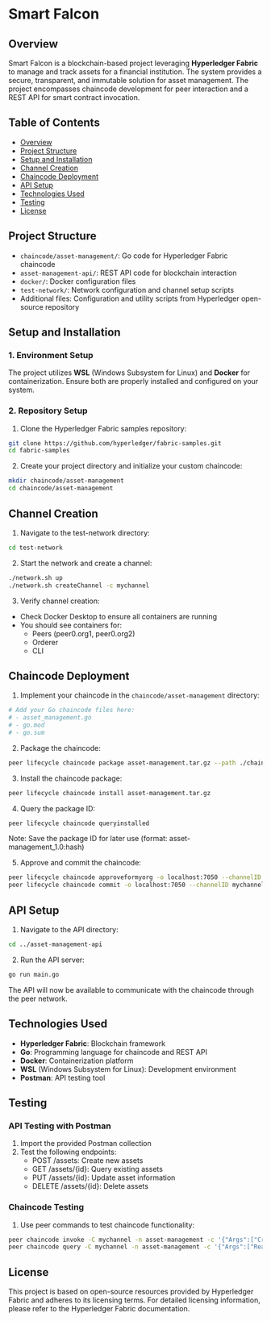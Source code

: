# Smart Falcon
## Overview
Smart Falcon is a blockchain-based project leveraging **Hyperledger Fabric** to manage and track assets for a financial institution. The system provides a secure, transparent, and immutable solution for asset management. The project encompasses chaincode development for peer interaction and a REST API for smart contract invocation.

## Table of Contents
- [Overview](#overview)
- [Project Structure](#project-structure)
- [Setup and Installation](#setup-and-installation)
- [Channel Creation](#channel-creation)
- [Chaincode Deployment](#chaincode-deployment)
- [API Setup](#api-setup)
- [Technologies Used](#technologies-used)
- [Testing](#testing)
- [License](#license)

## Project Structure
- `chaincode/asset-management/`: Go code for Hyperledger Fabric chaincode
- `asset-management-api/`: REST API code for blockchain interaction
- `docker/`: Docker configuration files
- `test-network/`: Network configuration and channel setup scripts
- Additional files: Configuration and utility scripts from Hyperledger open-source repository

## Setup and Installation
### 1. Environment Setup
The project utilizes **WSL** (Windows Subsystem for Linux) and **Docker** for containerization. Ensure both are properly installed and configured on your system.

### 2. Repository Setup
1. Clone the Hyperledger Fabric samples repository:
```bash
git clone https://github.com/hyperledger/fabric-samples.git
cd fabric-samples
```

2. Create your project directory and initialize your custom chaincode:
```bash
mkdir chaincode/asset-management
cd chaincode/asset-management
```

## Channel Creation
1. Navigate to the test-network directory:
```bash
cd test-network
```

2. Start the network and create a channel:
```bash
./network.sh up
./network.sh createChannel -c mychannel
```

3. Verify channel creation:
- Check Docker Desktop to ensure all containers are running
- You should see containers for:
  - Peers (peer0.org1, peer0.org2)
  - Orderer
  - CLI

## Chaincode Deployment
1. Implement your chaincode in the `chaincode/asset-management` directory:
```bash
# Add your Go chaincode files here:
# - asset_management.go
# - go.mod
# - go.sum
```

2. Package the chaincode:
```bash
peer lifecycle chaincode package asset-management.tar.gz --path ./chaincode/asset-management --lang golang --label asset-management_1.0
```

3. Install the chaincode package:
```bash
peer lifecycle chaincode install asset-management.tar.gz
```

4. Query the package ID:
```bash
peer lifecycle chaincode queryinstalled
```
Note: Save the package ID for later use (format: asset-management_1.0:hash)

5. Approve and commit the chaincode:
```bash
peer lifecycle chaincode approveformyorg -o localhost:7050 --channelID mychannel --name asset-management --version 1.0 --package-id PACKAGE_ID --sequence 1
peer lifecycle chaincode commit -o localhost:7050 --channelID mychannel --name asset-management --version 1.0 --sequence 1
```

## API Setup
1. Navigate to the API directory:
```bash
cd ../asset-management-api
```

2. Run the API server:
```bash
go run main.go
```

The API will now be available to communicate with the chaincode through the peer network.

## Technologies Used
- **Hyperledger Fabric**: Blockchain framework
- **Go**: Programming language for chaincode and REST API
- **Docker**: Containerization platform
- **WSL** (Windows Subsystem for Linux): Development environment
- **Postman**: API testing tool

## Testing
### API Testing with Postman
1. Import the provided Postman collection
2. Test the following endpoints:
   - POST /assets: Create new assets
   - GET /assets/{id}: Query existing assets
   - PUT /assets/{id}: Update asset information
   - DELETE /assets/{id}: Delete assets

### Chaincode Testing
1. Use peer commands to test chaincode functionality:
```bash
peer chaincode invoke -C mychannel -n asset-management -c '{"Args":["CreateAsset","asset1","value1"]}'
peer chaincode query -C mychannel -n asset-management -c '{"Args":["ReadAsset","asset1"]}'
```

## License
This project is based on open-source resources provided by Hyperledger Fabric and adheres to its licensing terms. For detailed licensing information, please refer to the Hyperledger Fabric documentation.

